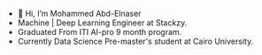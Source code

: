 - 👋 Hi, I’m Mohammed Abd-Elnaser
-  Machine | Deep Learning Engineer at Stackzy.
-  Graduated From ITI AI-pro 9 month program.
-  Currently Data Science Pre-master's student at Cairo University.

<!---
muhammedAbulnaser/muhammedAbulnaser is a ✨ special ✨ repository because its `README.md` (this file) appears on your GitHub profile.
You can click the Preview link to take a look at your changes.
--->
